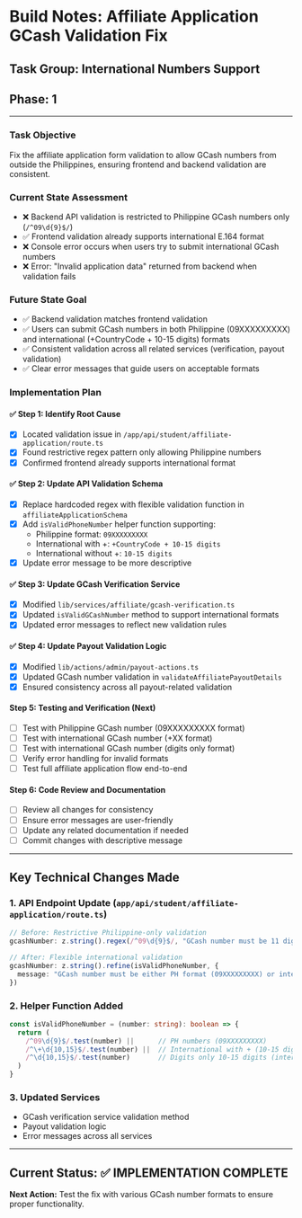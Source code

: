 # Build Notes: Affiliate Application GCash Validation Fix
## Task Group: International Numbers Support
## Phase: 1

---

### Task Objective
Fix the affiliate application form validation to allow GCash numbers from outside the Philippines, ensuring frontend and backend validation are consistent.

### Current State Assessment
- ❌ Backend API validation is restricted to Philippine GCash numbers only (`/^09\d{9}$/`)
- ✅ Frontend validation already supports international E.164 format
- ❌ Console error occurs when users try to submit international GCash numbers
- ❌ Error: "Invalid application data" returned from backend when validation fails

### Future State Goal
- ✅ Backend validation matches frontend validation
- ✅ Users can submit GCash numbers in both Philippine (09XXXXXXXXX) and international (+CountryCode + 10-15 digits) formats
- ✅ Consistent validation across all related services (verification, payout validation)
- ✅ Clear error messages that guide users on acceptable formats

### Implementation Plan

#### ✅ Step 1: Identify Root Cause
- [x] Located validation issue in `/app/api/student/affiliate-application/route.ts`
- [x] Found restrictive regex pattern only allowing Philippine numbers
- [x] Confirmed frontend already supports international format

#### ✅ Step 2: Update API Validation Schema  
- [x] Replace hardcoded regex with flexible validation function in `affiliateApplicationSchema`
- [x] Add `isValidPhoneNumber` helper function supporting:
  - Philippine format: `09XXXXXXXXX`
  - International with +: `+CountryCode + 10-15 digits`
  - International without +: `10-15 digits`
- [x] Update error message to be more descriptive

#### ✅ Step 3: Update GCash Verification Service
- [x] Modified `lib/services/affiliate/gcash-verification.ts`
- [x] Updated `isValidGCashNumber` method to support international formats
- [x] Updated error messages to reflect new validation rules

#### ✅ Step 4: Update Payout Validation Logic
- [x] Modified `lib/actions/admin/payout-actions.ts`
- [x] Updated GCash number validation in `validateAffiliatePayoutDetails`
- [x] Ensured consistency across all payout-related validation

#### Step 5: Testing and Verification (Next)
- [ ] Test with Philippine GCash number (09XXXXXXXXX format)
- [ ] Test with international GCash number (+XX format)
- [ ] Test with international GCash number (digits only format)
- [ ] Verify error handling for invalid formats
- [ ] Test full affiliate application flow end-to-end

#### Step 6: Code Review and Documentation
- [ ] Review all changes for consistency
- [ ] Ensure error messages are user-friendly
- [ ] Update any related documentation if needed
- [ ] Commit changes with descriptive message

---

## Key Technical Changes Made

### 1. API Endpoint Update (`app/api/student/affiliate-application/route.ts`)
```typescript
// Before: Restrictive Philippine-only validation
gcashNumber: z.string().regex(/^09\d{9}$/, "GCash number must be 11 digits starting with 09")

// After: Flexible international validation
gcashNumber: z.string().refine(isValidPhoneNumber, {
  message: "GCash number must be either PH format (09XXXXXXXXX) or international format (+CountryCode + 10-15 digits)"
})
```

### 2. Helper Function Added
```typescript
const isValidPhoneNumber = (number: string): boolean => {
  return (
    /^09\d{9}$/.test(number) ||      // PH numbers (09XXXXXXXXX)
    /^\+\d{10,15}$/.test(number) ||  // International with + (10-15 digits)  
    /^\d{10,15}$/.test(number)       // Digits only 10-15 digits (international without +)
  )
}
```

### 3. Updated Services
- GCash verification service validation method
- Payout validation logic
- Error messages across all services

---

## Current Status: ✅ IMPLEMENTATION COMPLETE
**Next Action:** Test the fix with various GCash number formats to ensure proper functionality. 